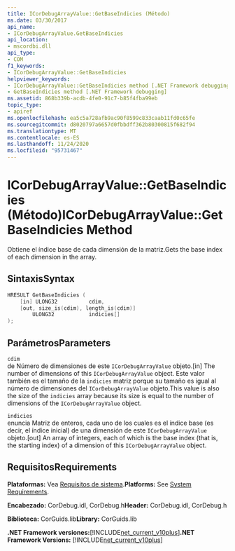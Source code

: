 ```yaml
---
title: ICorDebugArrayValue::GetBaseIndicies (Método)
ms.date: 03/30/2017
api_name:
- ICorDebugArrayValue.GetBaseIndicies
api_location:
- mscordbi.dll
api_type:
- COM
f1_keywords:
- ICorDebugArrayValue::GetBaseIndicies
helpviewer_keywords:
- ICorDebugArrayValue::GetBaseIndicies method [.NET Framework debugging]
- GetBaseIndicies method [.NET Framework debugging]
ms.assetid: 868b339b-acdb-4fe0-91c7-b85f4fba99eb
topic_type:
- apiref
ms.openlocfilehash: ea5c5a728afb9ac90f8599c833caab11fd0c65fe
ms.sourcegitcommit: d8020797a6657d0fbbdff362b80300815f682f94
ms.translationtype: MT
ms.contentlocale: es-ES
ms.lasthandoff: 11/24/2020
ms.locfileid: "95731467"
---
```

# <a name="icordebugarrayvaluegetbaseindicies-method"></a><span data-ttu-id="60c0f-102">ICorDebugArrayValue::GetBaseIndicies (Método)</span><span class="sxs-lookup"><span data-stu-id="60c0f-102">ICorDebugArrayValue::GetBaseIndicies Method</span></span>

<span data-ttu-id="60c0f-103">Obtiene el índice base de cada dimensión de la matriz.</span><span class="sxs-lookup"><span data-stu-id="60c0f-103">Gets the base index of each dimension in the array.</span></span>  
  
## <a name="syntax"></a><span data-ttu-id="60c0f-104">Sintaxis</span><span class="sxs-lookup"><span data-stu-id="60c0f-104">Syntax</span></span>  
  
```cpp  
HRESULT GetBaseIndicies (  
    [in] ULONG32          cdim,  
    [out, size_is(cdim), length_is(cdim)]
        ULONG32           indicies[]  
);  
```  
  
## <a name="parameters"></a><span data-ttu-id="60c0f-105">Parámetros</span><span class="sxs-lookup"><span data-stu-id="60c0f-105">Parameters</span></span>  

 `cdim`  
 <span data-ttu-id="60c0f-106">de Número de dimensiones de este `ICorDebugArrayValue` objeto.</span><span class="sxs-lookup"><span data-stu-id="60c0f-106">[in] The number of dimensions of this `ICorDebugArrayValue` object.</span></span> <span data-ttu-id="60c0f-107">Este valor también es el tamaño de la `indicies` matriz porque su tamaño es igual al número de dimensiones del `ICorDebugArrayValue` objeto.</span><span class="sxs-lookup"><span data-stu-id="60c0f-107">This value is also the size of the `indicies` array because its size is equal to the number of dimensions of the `ICorDebugArrayValue` object.</span></span>  
  
 `indicies`  
 <span data-ttu-id="60c0f-108">enuncia Matriz de enteros, cada uno de los cuales es el índice base (es decir, el índice inicial) de una dimensión de este `ICorDebugArrayValue` objeto.</span><span class="sxs-lookup"><span data-stu-id="60c0f-108">[out] An array of integers, each of which is the base index (that is, the starting index) of a dimension of this `ICorDebugArrayValue` object.</span></span>  
  
## <a name="requirements"></a><span data-ttu-id="60c0f-109">Requisitos</span><span class="sxs-lookup"><span data-stu-id="60c0f-109">Requirements</span></span>  

 <span data-ttu-id="60c0f-110">**Plataformas:** Vea [Requisitos de sistema](../../get-started/system-requirements.md).</span><span class="sxs-lookup"><span data-stu-id="60c0f-110">**Platforms:** See [System Requirements](../../get-started/system-requirements.md).</span></span>  
  
 <span data-ttu-id="60c0f-111">**Encabezado:** CorDebug.idl, CorDebug.h</span><span class="sxs-lookup"><span data-stu-id="60c0f-111">**Header:** CorDebug.idl, CorDebug.h</span></span>  
  
 <span data-ttu-id="60c0f-112">**Biblioteca:** CorGuids.lib</span><span class="sxs-lookup"><span data-stu-id="60c0f-112">**Library:** CorGuids.lib</span></span>  
  
 <span data-ttu-id="60c0f-113">**.NET Framework versiones:**[!INCLUDE[net_current_v10plus](../../../../includes/net-current-v10plus-md.md)]</span><span class="sxs-lookup"><span data-stu-id="60c0f-113">**.NET Framework Versions:** [!INCLUDE[net_current_v10plus](../../../../includes/net-current-v10plus-md.md)]</span></span>
